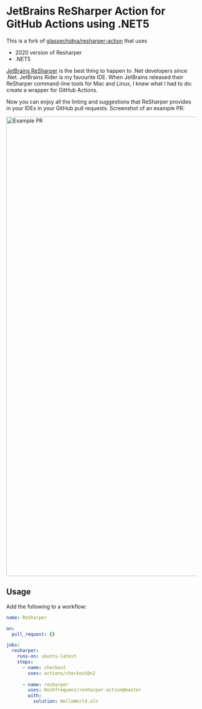 # JetBrains ReSharper Action for GitHub Actions using .NET5

This is a fork of [glassechidna/resharper-action](https://github.com/glassechidna/resharper-action) that uses 
+ 2020 version of Resharper
+ .NET5 

[JetBrains ReSharper][jetbrains] is the best thing to happen to .Net developers
since .Net. JetBrains Rider is my favourite IDE. When JetBrains released their
ReSharper command-line tools for Mac and Linux, I knew what I had to do: create
a wrapper for GitHub Actions.

Now you can enjoy all the linting and suggestions that ReSharper provides in your
IDEs in your GitHub pull requests. Screenshot of an example PR:

<img width="1214" alt="Example PR" src="https://user-images.githubusercontent.com/369053/78336879-d03a7100-75db-11ea-9af4-e7d8aedec623.png">

## Usage

Add the following to a workflow:

```yaml
name: ReSharper

on:
  pull_request: {}

jobs:
  resharper:
    runs-on: ubuntu-latest
    steps:
      - name: checkout
        uses: actions/checkout@v2
      
      - name: resharper
        uses: Hochfrequenz/resharper-action@master
        with:
          solution: HelloWorld.sln
```

[jetbrains]: https://www.jetbrains.com/dotnet/
